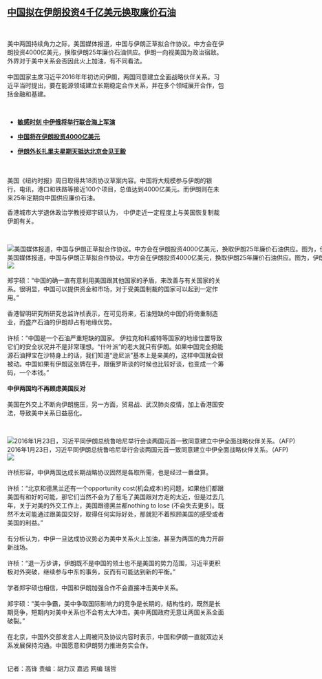 <!--1594737870000-->
[中国拟在伊朗投资4千亿美元换取廉价石油](https://www.rfa.org/mandarin/yataibaodao/jingmao/gf-07142020080024.html)
------

<p> </p><p>美中两国持续角力之际，美国媒体报道，中国与伊朗正草拟合作协议。中方会在伊朗投资4000亿美元，换取伊朗25年廉价石油供应。伊朗一向视美国为政治宿敌。外界对于美中关系会否因此火上加油，有不同看法。<br/> <br/>中国国家主席习近平2016年年初访问伊朗，两国同意建立全面战略伙伴关系。习近平当时提出，要在能源领域建立长期稳定合作关系，并在多个领域展开合作，包括金融和基建。</p><p> </p><ul><li><b><a class="external-link" href="http://www.rfa.org/mandarin/Xinwen/1-12262019104114.html">敏感时刻 中伊俄将举行联合海上军演</a></b></li></ul><ul><li><b><a class="external-link" href="http://www.rfa.org/mandarin/Xinwen/9-09182019150643.html">中国将在伊朗投资4000亿美元</a></b></li></ul><ul><li><b><a class="external-link" href="http://www.rfa.org/mandarin/Xinwen/2-05132018124448.html">伊朗外长扎里夫星期天抵达北京会见王毅</a></b></li></ul><p><br/> <br/>美国《纽约时报》周日取得共18页协议草案内容。中国将大规模参与伊朗的银行，电讯，港口和铁路等接近100个项目，总值达到4000亿美元。而伊朗则在未来25年定期向中国供应廉价石油。</p><p>香港城市大学退休政治学教授郑宇硕认为， 中伊走近一定程度上与美国恢复制裁伊朗有关。</p><p> </p><p><div class="image-inline captioned" style="width:1500px;"><div style="width:1500px;"><img alt="美国媒体报道，中国与伊朗正草拟合作协议。中方会在伊朗投资4000亿美元，换取伊朗25年廉价石油供应。图为，伊朗石油工人聚集在伊朗首都德黑兰的炼油厂。（AP/资料图）" src="https://www.rfa.org/mandarin/yataibaodao/jingmao/gf-07142020080024.html/AP_469907980738.jpg" title="美国媒体报道，中国与伊朗正草拟合作协议。中方会在伊朗投资4000亿美元，换取伊朗25年廉价石油供应。图为，伊朗石油工人聚集在伊朗首都德黑兰的炼油厂。（AP/资料图）"/></div><div class="image-caption"><span style="width:1500px;">美国媒体报道，中国与伊朗正草拟合作协议。中方会在伊朗投资4000亿美元，换取伊朗25年廉价石油供应。图为，伊朗石油工人聚集在伊朗首都德黑兰的炼油厂。（AP/资料图）</span><span class="copyright"> </span></div><div id="zoomattribute"><a class="single_image" href="/mandarin/yataibaodao/jingmao/gf-07142020080024.html/AP_469907980738.jpg" title="美国媒体报道，中国与伊朗正草拟合作协议。中方会在伊朗投资4000亿美元，换取伊朗25年廉价石油供应。图为，伊朗石油工人聚集在伊朗首都德黑兰的炼油厂。（AP/资料图）"><img src="/rfa_resources/graphics/icon-zoom.png"/></a></div></div><br/>郑宇硕：“中国的确一直有意利用美国跟其他国家的矛盾，来改善与有关国家的关系。很明显，中国可以提供资金和市场，对于受美国制裁的国家可以起到一定作用。”<br/> <br/>香港智明研究所研究总监许桢表示，在可见将来，石油短缺的中国仍将倚重制造业，而盛产石油的伊朗却占有地缘优势。<br/> <br/>许桢：“中国是一个石油严重短缺的国家。 伊拉克和科威特等国家的地缘位置导致它们的安全状况并不是非常理想。“什叶派”的老大就只有伊朗。如果中国完全把能源石油押宝在沙特身上的话，我们知道“逊尼派”基本上是亲美的，这样中国就会很被动。中国如果有伊朗这张牌在手，跟俄罗斯谈的时候也比较好谈，也变成一个筹码，一个本钱。”<br/> <br/><b>中伊两国均不再顾虑美国反对</b><br/> <br/>美国在外交上不断向伊朗施压，另一方面，贸易战、武汉肺炎疫情，加上香港国安法，导致美中关系日益恶化。</p><p> </p><p><div class="image-inline captioned" style="width:1500px;"><div style="width:1500px;"><img alt="2016年1月23日，习近平同伊朗总统鲁哈尼举行会谈两国元首一致同意建立中伊全面战略伙伴关系。（AFP)" src="https://www.rfa.org/mandarin/yataibaodao/jingmao/gf-07142020080024.html/000_7B9LG.jpg" title="2016年1月23日，习近平同伊朗总统鲁哈尼举行会谈两国元首一致同意建立中伊全面战略伙伴关系。（AFP)"/></div><div class="image-caption"><span style="width:1500px;">2016年1月23日，习近平同伊朗总统鲁哈尼举行会谈两国元首一致同意建立中伊全面战略伙伴关系。（AFP)</span><span class="copyright"> </span></div><div id="zoomattribute"><a class="single_image" href="/mandarin/yataibaodao/jingmao/gf-07142020080024.html/000_7B9LG.jpg" title="2016年1月23日，习近平同伊朗总统鲁哈尼举行会谈两国元首一致同意建立中伊全面战略伙伴关系。（AFP)"><img src="/rfa_resources/graphics/icon-zoom.png"/></a></div></div><br/>许桢形容，中伊两国达成长期战略协议固然是各取所需，也是经过一番盘算。 <br/> <br/>许桢：“北京和德黑兰还有一个opportunity cost(机会成本)的问题，如果他们都跟美国有和好的可能，那它们当然不会为了惹毛了美国跟对方走的太近，但是过去几年，关于对美的外交工作上，美国跟德黑兰都nothing to lose (不会失去更多)。既然不太可能通过跟美国交好，取得任何实际好处，那就犯不着照顾美国的感受或者美国的利益。”<br/> <br/>有分析认为，中伊一旦达成协议势必为美中关系火上加油，甚至为两国的角力开辟新战场。<br/> <br/>许桢：“退一万步讲，伊朗既不是中国的领土也不是美国的势力范围，习近平更积极对外突破，继续参与中东的事务，反而有可能达到新的平衡。”<br/> <br/>学者郑宇硕也相信，中国和伊朗加强合作不会直接冲击美中关系。<br/> <br/>郑宇硕：“美中争霸，美中争取国际影响力的竞争是长期的，结构性的，既然是长期竞争，短期内对美中关系也不会有太大冲击。美中两国政府无意让两国关系全面破裂。”<br/> <br/>在北京，中国外交部发言人上周被问及协议内容时表示，中国和伊朗一直就双边关系发展保持沟通。中国愿意和伊朗努力推进务实合作。<br/> <br/><br/>记者：高锋 责编：胡力汉 嘉远 网编 瑞哲<br/><br/></p>
